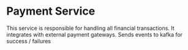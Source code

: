 # Payment Service
This service is responsible for handling all financial transactions. It integrates with external payment gateways. Sends events to kafka for success / failures

